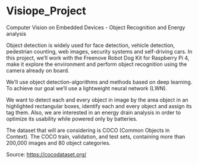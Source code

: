 # Visiope_Project
Computer Vision on Embedded Devices - Object Recognition and Energy analysis

Object detection is widely used for face detection, vehicle detection, pedestrian counting, web images, security systems and self-driving cars. In this project, we’ll work with the Freenove Robot Dog Kit for Raspberry Pi 4, make it explore the environment and perform object recognition using the camera already on board.

We’ll use object detection-algorithms and methods based on deep learning. To achieve our goal we’ll use a lightweight neural network (LWN).

We want to detect each and every object in image by the area object in an highlighted rectangular boxes, identify each and every object and assign its tag them. Also, we are interested in an energy drain analysis in order to optimize its usability while powered only by batteries.

The dataset that will are considering is COCO (Common Objects in Context). The COCO train, validation, and test sets, containing more than 200,000 images and 80 object categories.

Source: https://cocodataset.org/
